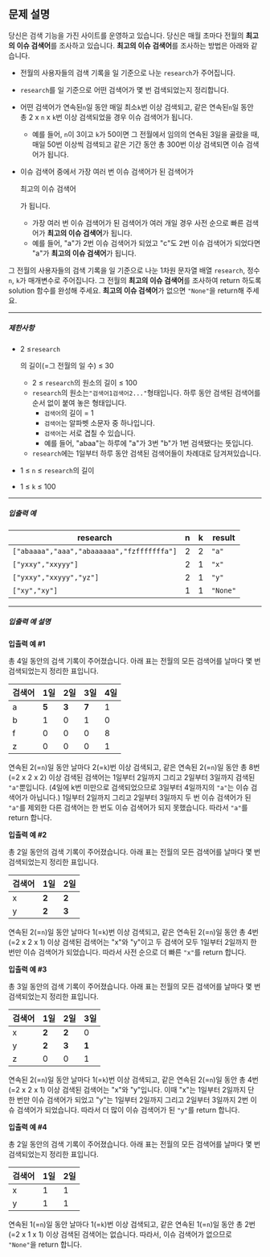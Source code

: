## 문제 설명

당신은 검색 기능을 가진 사이트를 운영하고 있습니다. 당신은 매월 초마다 전월의 **최고의 이슈 검색어**를 조사하고 있습니다. **최고의 이슈 검색어**를 조사하는 방법은 아래와 같습니다.

- 전월의 사용자들의 검색 기록을 일 기준으로 나눈 `research`가 주어집니다.

- `research`를 일 기준으로 어떤 검색어가 몇 번 검색되었는지 정리합니다.

- 어떤 검색어가 연속된`n`일 동안 매일 최소`k`번 이상 검색되고, 같은 연속된`n`일 동안 총 2 x `n` x  `k`번 이상 검색되었을 경우 이슈 검색어가 됩니다.

  - 예를 들어, `n`이 3이고 `k`가 50이면 그 전월에서 임의의 연속된 3일을 골랐을 때, 매일 50번 이상씩 검색되고 같은 기간 동안 총 300번 이상 검색되면 이슈 검색어가 됩니다.

- 이슈 검색어 중에서 가장 여러 번 이슈 검색어가 된 검색어가

   

  최고의 이슈 검색어

  가 됩니다.

  - 가장 여러 번 이슈 검색어가 된 검색어가 여러 개일 경우 사전 순으로 빠른 검색어가 **최고의 이슈 검색어**가 됩니다.
  - 예를 들어, "a"가 2번 이슈 검색어가 되었고 "c"도 2번 이슈 검색어가 되었다면 "a"가 **최고의 이슈 검색어**가 됩니다.

그 전월의 사용자들의 검색 기록을 일 기준으로 나눈 1차원 문자열 배열 `research`, 정수 `n`, `k`가 매개변수로 주어집니다. 그 전월의 **최고의 이슈 검색어**를 조사하여 return 하도록 solution 함수를 완성해 주세요. **최고의 이슈 검색어**가 없으면 `"None"`을 return해 주세요.

------

##### 제한사항

- 2 ≤`research`

  의 길이(=그 전월의 일 수) ≤ 30

  - 2 ≤ `research`의 원소의 길이 ≤ 100
  - `research`의 원소는`"검색어1검색어2..."`형태입니다. 하루 동안 검색된 검색어를 순서 없이 붙여 놓은 형태입니다.
    - `검색어`의 길이 = 1
    - `검색어`는 알파벳 소문자 중 하나입니다.
    - `검색어`는 서로 겹칠 수 있습니다.
    - 예를 들어, "abaa"는 하루에 "a"가 3번 "b"가 1번 검색됐다는 뜻입니다.
  - `research`에는 1일부터 하루 동안 검색된 검색어들이 차례대로 담겨져있습니다.

- 1 ≤ `n` ≤ `research`의 길이

- 1 ≤ `k` ≤ 100

------

##### 입출력 예

| research                                   | n    | k    | result   |
| ------------------------------------------ | ---- | ---- | -------- |
| `["abaaaa","aaa","abaaaaaa","fzfffffffa"]` | 2    | 2    | `"a"`    |
| `["yxxy","xxyyy"]`                         | 2    | 1    | `"x"`    |
| `["yxxy","xxyyy","yz"]`                    | 2    | 1    | `"y"`    |
| `["xy","xy"]`                              | 1    | 1    | `"None"` |

------

##### 입출력 예 설명

**입출력 예 #1**

총 4일 동안의 검색 기록이 주어졌습니다.
아래 표는 전월의 모든 검색어를 날마다 몇 번 검색되었는지 정리한 표입니다.

| 검색어 | 1일   | 2일   | 3일   | 4일  |
| ------ | ----- | ----- | ----- | ---- |
| a      | **5** | **3** | **7** | 1    |
| b      | 1     | 0     | 1     | 0    |
| f      | 0     | 0     | 0     | 8    |
| z      | 0     | 0     | 0     | 1    |

연속된 2(=`n`)일 동안 날마다 2(=`k`)번 이상 검색되고, 같은 연속된 2(=`n`)일 동안 총 8번(=2 x 2 x 2) 이상 검색된 검색어는 1일부터 2일까지 그리고 2일부터 3일까지 검색된 `"a"`뿐입니다. (4일에 k번 미만으로 검색되었으므로 3일부터 4일까지의 `"a"`는 이슈 검색어가 아닙니다.) 1일부터 2일까지 그리고 2일부터 3일까지 두 번 이슈 검색어가 된 `"a"`를 제외한 다른 검색어는 한 번도 이슈 검색어가 되지 못했습니다.
따라서 `"a"`를 return 합니다.

**입출력 예 #2**

총 2일 동안의 검색 기록이 주어졌습니다.
아래 표는 전월의 모든 검색어를 날마다 몇 번 검색되었는지 정리한 표입니다.

| 검색어 | 1일   | 2일   |
| ------ | ----- | ----- |
| x      | **2** | **2** |
| y      | **2** | **3** |

연속된 2(=`n`)일 동안 날마다 1(=`k`)번 이상 검색되고, 같은 연속된 2(=`n`)일 동안 총 4번(=2 x 2 x 1) 이상 검색된 검색어는 "x"와 "y"이고 두 검색어 모두 1일부터 2일까지 한 번만 이슈 검색어가 되었습니다.
따라서 사전 순으로 더 빠른 `"x"`를 return 합니다.

**입출력 예 #3**

총 3일 동안의 검색 기록이 주어졌습니다.
아래 표는 전월의 모든 검색어를 날마다 몇 번 검색되었는지 정리한 표입니다.

| 검색어 | 1일   | 2일   | 3일   |
| ------ | ----- | ----- | ----- |
| x      | **2** | **2** | 0     |
| y      | **2** | **3** | **1** |
| z      | 0     | 0     | 1     |

연속된 2(=`n`)일 동안 날마다 1(=`k`)번 이상 검색되고, 같은 연속된 2(=`n`)일 동안 총 4번(=2 x 2 x 1) 이상 검색된 검색어는 "x"와 "y"입니다. 이때 "x"는 1일부터 2일까지 단 한 번만 이슈 검색어가 되었고 "y"는 1일부터 2일까지 그리고 2일부터 3일까지 2번 이슈 검색어가 되었습니다.
따라서 더 많이 이슈 검색어가 된 `"y"`를 return 합니다.

**입출력 예 #4**

총 2일 동안의 검색 기록이 주어졌습니다.
아래 표는 전월의 모든 검색어를 날마다 몇 번 검색되었는지 정리한 표입니다.

| 검색어 | 1일  | 2일  |
| ------ | ---- | ---- |
| x      | 1    | 1    |
| y      | 1    | 1    |

연속된 1(=`n`)일 동안 날마다 1(=`k`)번 이상 검색되고, 같은 연속된 1(=`n`)일 동안 총 2번(=2 x 1 x 1) 이상 검색된 검색어는 없습니다.
따라서, 이슈 검색어가 없으므로 `"None"`을 return 합니다.